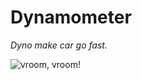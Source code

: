 # Dynamometer

*Dyno make car go fast.*

![vroom, vroom!](https://hips.hearstapps.com/hmg-prod.s3.amazonaws.com/images/boom-1512154509.gif?crop=1.00xw:1.00xh;0,0&resize=980:*)
